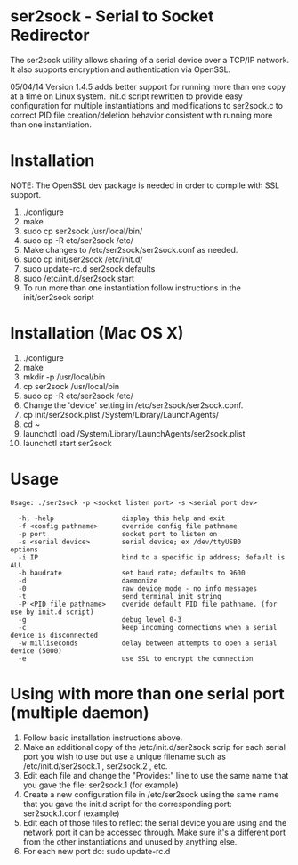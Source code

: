 ser2sock - Serial to Socket Redirector
======================================

The ser2sock utility allows sharing of a serial device over a TCP/IP
network.  It also supports encryption and authentication via OpenSSL.

05/04/14 Version 1.4.5 adds better support for running more than one copy at a time
on Linux system. init.d script rewritten to provide easy configuration for
multiple instantiations and modifications to ser2sock.c to correct PID file
creation/deletion behavior consistent with running more than one instantiation.

Installation
============
NOTE: The OpenSSL dev package is needed in order to compile with SSL support.

1. ./configure
2. make
3. sudo cp ser2sock /usr/local/bin/
4. sudo cp -R etc/ser2sock /etc/
5. Make changes to /etc/ser2sock/ser2sock.conf as needed.
6. sudo cp init/ser2sock /etc/init.d/
7. sudo update-rc.d ser2sock defaults
8. sudo /etc/init.d/ser2sock start
9. To run more than one instantiation follow instructions in the init/ser2sock script

Installation (Mac OS X)
=======================

1. ./configure
2. make
3. mkdir -p /usr/local/bin
4. cp ser2sock /usr/local/bin
5. sudo cp -R etc/ser2sock /etc/
6. Change the 'device' setting in /etc/ser2sock/ser2sock.conf.
7. cp init/ser2sock.plist /System/Library/LaunchAgents/
8. cd ~
9. launchctl load /System/Library/LaunchAgents/ser2sock.plist
10. launchctl start ser2sock

Usage
=====

```
Usage: ./ser2sock -p <socket listen port> -s <serial port dev>

  -h, -help                 display this help and exit
  -f <config pathname>      override config file pathname
  -p port                   socket port to listen on
  -s <serial device>        serial device; ex /dev/ttyUSB0
options
  -i IP                     bind to a specific ip address; default is ALL
  -b baudrate               set baud rate; defaults to 9600
  -d                        daemonize
  -0                        raw device mode - no info messages
  -t                        send terminal init string
  -P <PID file pathname>    overide default PID file pathname. (for use by init.d script)
  -g                        debug level 0-3
  -c                        keep incoming connections when a serial device is disconnected
  -w milliseconds           delay between attempts to open a serial device (5000)
  -e                        use SSL to encrypt the connection
```

Using with more than one serial port (multiple daemon)
======================================================

1. Follow basic installation instructions above.
2. Make an additional copy of the /etc/init.d/ser2sock scrip for each serial
   port you wish to use but use a unique filename such as /etc/init.d/ser2sock.1 ,
   ser2sock.2 , etc.
3. Edit each file and change the "Provides:" line to use the same name that you
   gave the file: ser2sock.1 (for example)
4. Create a new configuration file in /etc/ser2sock using the same name that you
   gave the init.d script for the corresponding port: ser2sock.1.conf (example)
5. Edit each of those files to reflect the serial device you are using and the
   network port it can be accessed through. Make sure it's a different port from
   the other instantiations and unused by anything else.
5. For each new port do: sudo update-rc.d <script filename> defaults
6. For each new port do: sudo /ect/init.d/<script filename> start


Authentication via SSL
======================

In addition to supporting cleartext TCP/IP connections, ser2sock also supports
SSL authentication and encryption as of v1.4.0.

There are three pieces you need to make this work.

* CA certificate - Certificate Authority that is used to authorize clients
  against.
* Server-side certificate - The certificate used by ser2sock, signed by the CA.
* Client-side certificate - The certificate used by clients of ser2sock, also
  signed by the CA.

Generating the Certificates
---------------------------

Create the CA certificate and key:
```openssl req -out ca.pem -new -x509```

Generate the Server key:
```openssl genrsa -out server.key 2048```

Generate a signing request for the Server:
```openssl req -key server.key -new -out server.req```

Sign the server's request:
```
echo "00" > ca.srl
openssl x509 -req -in server.req -CA ca.pem -CAkey privkey.pem -CAserial ca.srl -out server.pem
```

Generate the Client key:
```openssl genrsa -out client.key 2048```

Generate a signing request for the Client:
```openssl req -key client.key -new -out client.req```

Sign the client's request:
```openssl x509 -req -in client.req -CA ca.pem -CAkey privkey.pem -CAserial ca.srl -out client.pem```

Now all you have to do is enable encryption in the configuration, update your
certificate paths, and restart the service.

Testing the SSL Certificates
----------------------------
After the certificates have been generated and ser2sock restarted you can
verify that the certificates work with OpenSSL:
```openssl s_client -connect 127.0.0.1:10000 -cert client.pem -key client.key -CAfile ca.pem```

Certificate Revocation
----------------------
Certificates may be revoked using OpenSSL's CA facility.

Revoke the certificate:
```openssl ca -config ca.conf -revoke certs/badclient.pem -keyfile certs/privkey.pem -cert certs/ca.pem```

Regenerate the CRL:
```openssl ca -config ca.conf -gencrl -keyfile certs/privkey.pem -cert certs/ca.pem -out ser2sock.crl```

Restart ser2sock:
```killall -HUP ser2sock```
